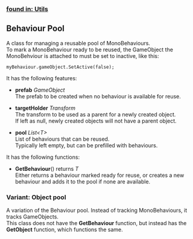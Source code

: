 ### [found in: Utils](https://github.com/Sad-AI-dev/dev-kit_Package/blob/main/Documentation/SubPages/Utils.md)
## Behaviour Pool
A class for managing a reusable pool of MonoBehaviours.  
To mark a MonoBehaviour ready to be reused, the GameObject the MonoBehviour is attached to must be set to inactive, like this:
```
myBehaviour.gameObject.SetActive(false);
```
It has the following features:

- **prefab** *GameObject*  
The prefab to be created when no behaviour is available for reuse.

- **targetHolder** *Transform*  
The transform to be used as a parent for a newly created object.  
If left as null, newly created objects will not have a parent object.

- **pool** *List\<T\>*  
List of behaviours that can be reused.  
Typically left empty, but can be prefilled with behaviours.

It has the following functions:

- **GetBehaviour**() returns *T*  
Either returns a behaviour marked ready for reuse, or creates a new behaviour and adds it to the pool if none are available.

### Variant: Object pool
A variation of the Behaviour pool. Instead of tracking MonoBehaviours, it tracks GameObjects.  
This class does not have the **GetBehaviour** function, but instead has the **GetObject** function, which functions the same.